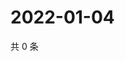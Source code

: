 # 2022-01-04

共 0 条

<!-- BEGIN WEIBO -->
<!-- 最后更新时间 Tue Jan 04 2022 07:15:24 GMT+0800 (China Standard Time) -->

<!-- END WEIBO -->
